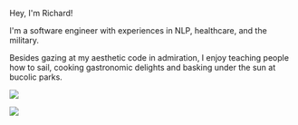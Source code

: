Hey, I'm Richard!

I'm a software engineer with experiences in NLP, healthcare, and the military. 

Besides gazing at my aesthetic code in admiration, I enjoy teaching people how to sail, cooking gastronomic delights and basking under the sun at bucolic parks. 

![](https://komarev.com/ghpvc/?username=richardyoungdev)

![](https://media.tenor.com/0RAy5IQErhEAAAAM/voilier-sailing.gif)



<!---
richardyoungdev/richardyoungdev is a ✨ special ✨ repository because its `README.md` (this file) appears on your GitHub profile.
You can click the Preview link to take a look at your changes.
--->
